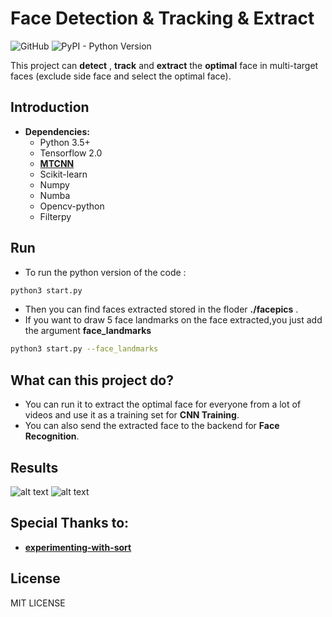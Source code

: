 # Face Detection & Tracking & Extract

![GitHub](https://img.shields.io/github/license/mashape/apistatus.svg)
![PyPI - Python Version](https://img.shields.io/pypi/pyversions/Django.svg)

   This project can **detect** , **track** and **extract** the **optimal** face in multi-target faces (exclude side face and select the optimal face).
   
## Introduction
* **Dependencies:**
	* Python 3.5+
	* Tensorflow 2.0
	* [**MTCNN**](https://github.com/davidsandberg/facenet/tree/master/src/align)
	* Scikit-learn
	* Numpy
	* Numba
	* Opencv-python
	* Filterpy

## Run
* To run the python version of the code :
```sh
python3 start.py
```
* Then you can find  faces extracted stored in the floder **./facepics** .
* If you want to draw 5 face landmarks on the face extracted,you just add the argument **face_landmarks**
```sh
python3 start.py --face_landmarks
```
## What can this project do?

* You can run it to extract the optimal face for everyone from a lot of videos and use it as a training set for **CNN Training**.
* You can also send the extracted face to the backend for **Face Recognition**.



## Results
![alt text](https://raw.githubusercontent.com/wiki/Linzaer/Face-Track-Detect-Extract/pic4.gif "scene 1")
![alt text](https://raw.githubusercontent.com/wiki/Linzaer/Face-Track-Detect-Extract/pic5.jpg "faces extracted")

## Special Thanks to:
*  [**experimenting-with-sort**](https://github.com/ZidanMusk/experimenting-with-sort) 

## License
MIT LICENSE

